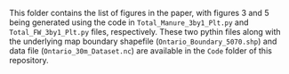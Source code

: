This folder contains the list of figures in the paper, with figures 3 and 5 being generated using the code in `Total_Manure_3by1_Plt.py` and `Total_FW_3by1_Plt.py` files, respectively. These two pythin files along with the underlying map boundary shapefile (`Ontario_Boundary_5070.shp`) and data file (`Ontario_30m_Dataset.nc`) are available in the `Code` folder of this repository. 
